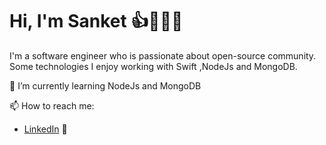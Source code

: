 # Hi, I'm Sanket 👍👨🏽‍💻

I'm a software engineer who is passionate about open-source community. Some technologies I enjoy working with Swift ,NodeJs and MongoDB.

🌱 I’m currently learning NodeJs and MongoDB

📫 How to reach me:
- <a href="https://www.linkedin.com/in/sanket-kumar-1923b9107/">LinkedIn</a> 💼


<!--
**waesabi/waesabi** is a ✨ _special_ ✨ repository because its `README.md` (this file) appears on your GitHub profile.

Here are some ideas to get you started:

- 🔭 I’m currently working on ...
- 🌱 I’m currently learning ...
- 👯 I’m looking to collaborate on ...
- 🤔 I’m looking for help with ...
- 💬 Ask me about ...
- 📫 How to reach me: ...
- 😄 Pronouns: ...
- ⚡ Fun fact: ...
-->
